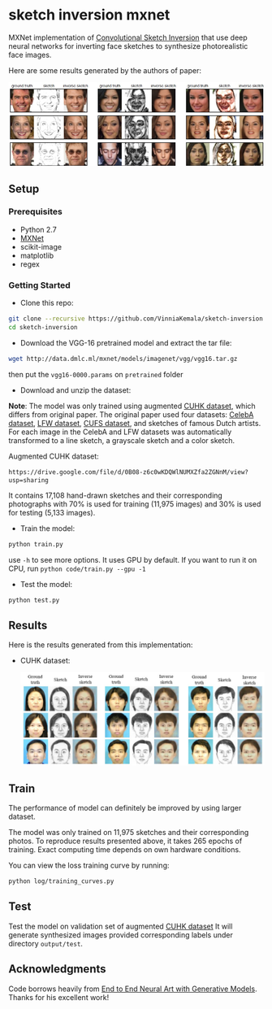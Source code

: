 # sketch inversion mxnet

MXNet implementation of [Convolutional Sketch Inversion](https://arxiv.org/abs/1606.03073) 
that use deep neural networks for inverting face sketches to synthesize photorealistic face images. 

Here are some results generated by the authors of paper:

<img src="example/CSI_examples.jpg" width="700px"/>

## Setup

### Prerequisites
- Python 2.7
- [MXNet](http://mxnet.io/get_started/setup.html)
- scikit-image
- matplotlib
- regex

### Getting Started
- Clone this repo:
```bash
git clone --recursive https://github.com/VinniaKemala/sketch-inversion.git
cd sketch-inversion
```
- Download the VGG-16 pretrained model and extract the tar file:
```bash
wget http://data.dmlc.ml/mxnet/models/imagenet/vgg/vgg16.tar.gz
```
then put the ```vgg16-0000.params``` on ```pretrained``` folder

- Download and unzip the dataset:

**Note**: The model was only trained using augmented [CUHK dataset](http://mmlab.ie.cuhk.edu.hk/archive/facesketch.html),
which differs from original paper. The original paper used four datasets: [CelebA dataset](http://mmlab.ie.cuhk.edu.hk/projects/CelebA.html), 
[LFW dataset](http://vis-www.cs.umass.edu/lfw/), [CUFS dataset](http://mmlab.ie.cuhk.edu.hk/archive/facesketch.html), and sketches of famous Dutch artists.
For each image in the CelebA and LFW datasets was automatically transformed to a line sketch, a grayscale sketch and a color sketch.

Augmented CUHK dataset:
```
https://drive.google.com/file/d/0B08-z6c0wKDQWlNUMXZfa2ZGNnM/view?usp=sharing
```
It contains 17,108 hand-drawn sketches and their corresponding photographs
with 70% is used for training (11,975 images) and 30% is used for testing (5,133 images).

- Train the model:
```bash
python train.py
```
use ```-h``` to see more options. It uses GPU by default. If you want to run it on CPU, run ```python code/train.py --gpu -1```

- Test the model:
```bash
python test.py
```

## Results
Here is the results generated from this implementation:

- CUHK dataset:

  <img src="example/sketch_to_photo.jpg" width="700px"/>

## Train
The performance of model can definitely be improved by using larger dataset. 

The model was only trained on 11,975 sketches and their corresponding photos.
To reproduce results presented above, it takes 265 epochs of training. 
Exact computing time depends on own hardware conditions.

You can view the loss training curve by running:
```bash
python log/training_curves.py
```

## Test
Test the model on validation set of augmented [CUHK dataset](http://mmlab.ie.cuhk.edu.hk/archive/facesketch.html) 
It will generate synthesized images provided corresponding labels under directory `output/test`.

## Acknowledgments
Code borrows heavily from [End to End Neural Art with Generative Models](http://dmlc.ml/mxnet/2016/06/20/end-to-end-neural-style.html). 
Thanks for his excellent work!
